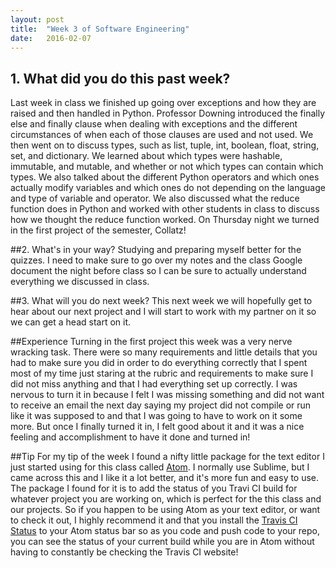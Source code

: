 ```yaml
---
layout: post
title:  "Week 3 of Software Engineering"
date:   2016-02-07
---
```


<h2>1. What did you do this past week?</h2>
Last week in class we finished up going over exceptions and how they are raised and then 
handled in Python.  Professor Downing introduced the finally else and finally clause 
when dealing with exceptions and the different circumstances of when each of those clauses 
are used and not used.  We then went on to discuss types, such as list, tuple, int, 
boolean, float, string, set, and dictionary.  We learned about which types were hashable, 
immutable, and mutable, and whether or not which types can contain which types. We also 
talked about the different Python operators and which ones actually modify variables and 
which ones do not depending on the language and type of variable and operator.  We 
also discussed what the reduce function does in Python and worked with other students in 
class to discuss how we thought the reduce function worked.  On Thursday night we turned 
in the first project of the semester, Collatz!

##2. What's in your way?
Studying and preparing myself better for the quizzes.  I need to make sure to go over my 
notes and the class Google document the night before class so I can be sure to actually 
understand everything we discussed in class.

##3. What will you do next week?
This next week we will hopefully get to hear about our next project and I will start to 
work with my partner on it so we can get a head start on it.

##Experience
Turning in the first project this week was a very nerve wracking task.  There were so 
many requirements and little details that you had to make sure you did in order to do 
everything correctly that I spent most of my time just staring at the rubric and 
requirements to make sure I did not miss anything and that I had everything set up 
correctly.  I was nervous to turn it in because I felt I was missing something and did 
not want to receive an email the next day saying my project did not compile or run like it 
was supposed to and that I was going to have to work on it some more.  But once I finally 
turned it in, I felt good about it and it was a nice feeling and accomplishment to have 
it done and turned in!

##Tip
For my tip of the week I found a nifty little package for the text editor I just started 
using for this class called [Atom](https://atom.io).  I normally use Sublime, but I came 
across this and I like it a lot better, and it's more fun and easy to use.  The package 
I found for it is to add the status of you Travi CI build for whatever project you are 
working on, which is perfect for the this class and our projects.  So if you happen to be 
using Atom as your text editor, or want to check it out, I highly recommend it and that 
you install the [Travis CI Status](https://atom.io/packages/travis-ci-status) to your 
Atom status bar so as you code and push code to your repo, you can see the status of your 
current build while you are in Atom without having to constantly be checking the Travis 
CI website! 
















